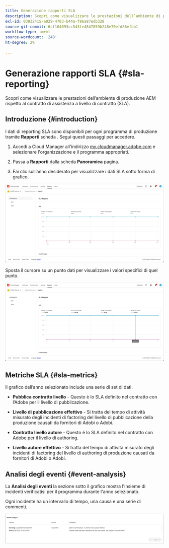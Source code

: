 ```yaml
---
title: Generazione rapporti SLA
description: Scopri come visualizzare le prestazioni dell’ambiente di produzione AEM rispetto al contratto di assistenza a livello di contratto (SLA).
exl-id: 03932415-a029-4703-b44a-f86a87edb328
source-git-commit: 6cf164093cc543fe4847859b248e70efd86efbb1
workflow-type: tm+mt
source-wordcount: '248'
ht-degree: 2%

---
```



# Generazione rapporti SLA {#sla-reporting}

Scopri come visualizzare le prestazioni dell’ambiente di produzione AEM rispetto al contratto di assistenza a livello di contratto (SLA).

## Introduzione {#introduction}

I dati di reporting SLA sono disponibili per ogni programma di produzione tramite **Rapporti** scheda . Segui questi passaggi per accedere.

1. Accedi a Cloud Manager all&#39;indirizzo [my.cloudmanager.adobe.com](https://my.cloudmanager.adobe.com/) e selezionare l&#39;organizzazione e il programma appropriati.

1. Passa a **Rapporti** dalla scheda **Panoramica** pagina.

1. Fai clic sull’anno desiderato per visualizzare i dati SLA sotto forma di grafico.

![Esempio di grafico SLA](assets/sla-reporting-1.png)

Sposta il cursore su un punto dati per visualizzare i valori specifici di quel punto.

![Visualizzazione di dati dettagliati](assets/sla-reporting-b.png)

## Metriche SLA {#sla-metrics}

Il grafico dell’anno selezionato include una serie di set di dati.

* **Pubblica contratto livello** - Questo è lo SLA definito nel contratto con l’Adobe per il livello di pubblicazione.

* **Livello di pubblicazione effettivo** - Si tratta del tempo di attività misurato degli incidenti di factoring del livello di pubblicazione della produzione causati da fornitori di Adobi o Adobi.

* **Contratto livello autore** - Questo è lo SLA definito nel contratto con Adobe per il livello di authoring.

* **Livello autore effettivo** - Si tratta del tempo di attività misurato degli incidenti di factoring del livello di authoring di produzione causati da fornitori di Adobi o Adobi.

## Analisi degli eventi {#event-analysis}

La **Analisi degli eventi** la sezione sotto il grafico mostra l&#39;insieme di incidenti verificatisi per il programma durante l&#39;anno selezionato.

Ogni incidente ha un intervallo di tempo, una causa e una serie di commenti.

![Esempio di analisi degli eventi](assets/sla-reporting-c.png)
